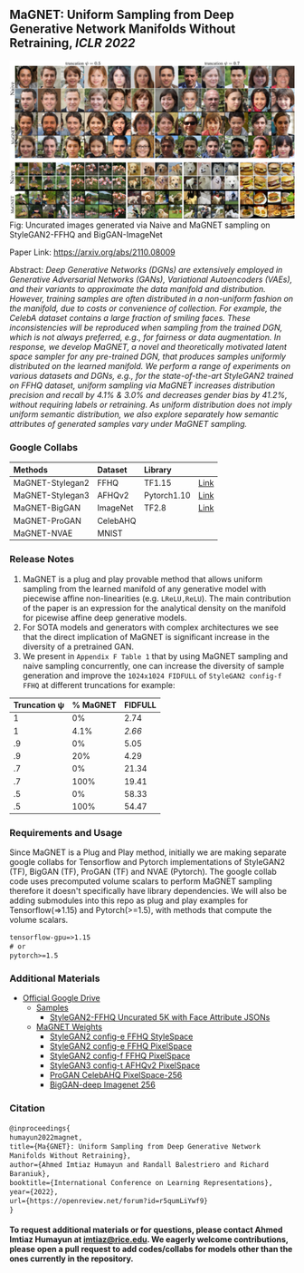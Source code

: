 ## MaGNET: Uniform Sampling from Deep Generative Network Manifolds Without Retraining, _ICLR 2022_

![uncurated images StyleGAN2 and BigGAN](./assets/magnet_montage.jpg)
Fig: Uncurated images generated via Naive and MaGNET sampling on StyleGAN2-FFHQ and BigGAN-ImageNet

Paper Link: https://arxiv.org/abs/2110.08009

Abstract: _Deep Generative Networks (DGNs) are extensively employed in Generative Adversarial Networks (GANs), Variational Autoencoders (VAEs), and their variants to approximate the data manifold and distribution. However, training samples are often distributed in a non-uniform fashion on the manifold, due to costs or convenience of collection. For example, the CelebA dataset contains a large fraction of smiling faces. These inconsistencies will be reproduced when sampling from the trained DGN, which is not always preferred, e.g., for fairness or data augmentation. In response, we develop MaGNET, a novel and theoretically motivated latent space sampler for any pre-trained DGN, that produces samples uniformly distributed on the learned manifold. We perform a range of experiments on various datasets and DGNs, e.g., for the state-of-the-art StyleGAN2 trained on FFHQ dataset, uniform sampling via MaGNET increases distribution precision and recall by 4.1% & 3.0% and decreases gender bias by 41.2%, without requiring labels or retraining. As uniform distribution does not imply uniform semantic distribution, we also explore separately how semantic attributes of generated samples vary under MaGNET sampling._

### Google Collabs

| Methods | Dataset | Library | &nbsp;
| :---- | :---- | :---- | :----
| MaGNET-Stylegan2 | FFHQ | TF1.15 | [Link](https://colab.research.google.com/drive/1C6K77e7pGSGKQiiq7EDv_mJ5dUpBh-h5?usp=sharing)
| MaGNET-Stylegan3 | AFHQv2 | Pytorch1.10 | [Link](https://colab.research.google.com/drive/1F917F3YFdFycxzK0nV_FDzAgmdUMiaJ2?usp=sharing)
| MaGNET-BigGAN | ImageNet | TF2.8 | [Link](https://colab.research.google.com/drive/1r6QX8jYe1tsQmZFO4myw3O29nqcKfdx5?usp=sharing)
| MaGNET-ProGAN | CelebAHQ | &nbsp; | &nbsp;
| MaGNET-NVAE | MNIST | &nbsp; | &nbsp;

### Release Notes

1. MaGNET is a plug and play provable method that allows uniform sampling from the learned manifold of any generative model with piecewise affine non-linearities (e.g. `LReLU,ReLU`). The main contribution of the paper is an expression for the analytical density on the manifold for picewise affine deep generative models.
2. For SOTA models and generators with complex architectures we see that the direct implication of MaGNET is significant increase in the diversity of a pretrained GAN.
3. We present in `Appendix F Table 1` that by using MaGNET sampling and naive sampling concurrently, one can increase the diversity of sample generation and improve the `1024x1024 FIDFULL` of `StyleGAN2 config-f FFHQ` at different truncations for example:

| Truncation ψ | % MaGNET | FIDFULL 
| :---- | :---- | :----
| 1 | 0% | 2.74
| 1 | 4.1% | _2.66_
| .9 | 0% | 5.05
| .9 | 20% | 4.29
| .7 | 0% | 21.34
| .7 | 100% | 19.41
| .5 | 0% | 58.33
| .5 | 100% | 54.47

### Requirements and Usage

Since MaGNET is a Plug and Play method, initially we are making separate google collabs for Tensorflow and Pytorch implementations of StyleGAN2 (TF), BigGAN (TF), ProGAN (TF) and NVAE (Pytorch). The google collab code uses precomputed volume scalars to perform MaGNET sampling therefore it doesn't specifically have library dependencies. We will also be adding submodules into this repo as plug and play examples for Tensorflow(=>1.15) and Pytorch(>=1.5), with methods that compute the volume scalars.

```
tensorflow-gpu=>1.15
# or
pytorch>=1.5
```


### Additional Materials

* [Official Google Drive](https://drive.google.com/drive/folders/1f9HidadOEakLawfSxCGowATWxuvTjPqJ?usp=sharing)
    * [Samples](https://drive.google.com/drive/folders/1eikrJF9m3QSca5c9CTBuJ8xNk_dCTLYh?usp=sharing)
        * [StyleGAN2-FFHQ Uncurated 5K with Face Attribute JSONs](https://drive.google.com/drive/folders/15qptQ-c7Oz4YVM15Y-Rz1a1xCdUt-tmu?usp=sharing)
    * [MaGNET Weights](https://drive.google.com/drive/folders/1HMkMYZDKN4fN6Ay1XS8A401kQH4VsqLE?usp=sharing)
        * [StyleGAN2 config-e FFHQ StyleSpace](https://drive.google.com/drive/folders/1HMkMYZDKN4fN6Ay1XS8A401kQH4VsqLE?usp=sharing)
        * [StyleGAN2 config-e FFHQ PixelSpace](https://drive.google.com/drive/folders/1HMkMYZDKN4fN6Ay1XS8A401kQH4VsqLE?usp=sharing)
        * [StyleGAN2 config-f FFHQ PixelSpace](https://drive.google.com/drive/folders/1HMkMYZDKN4fN6Ay1XS8A401kQH4VsqLE?usp=sharing)
        * [StyleGAN3 config-t AFHQv2 PixelSpace](https://drive.google.com/drive/folders/1HMkMYZDKN4fN6Ay1XS8A401kQH4VsqLE?usp=sharing)
        * [ProGAN CelebAHQ PixelSpace-256](https://drive.google.com/drive/folders/1HMkMYZDKN4fN6Ay1XS8A401kQH4VsqLE?usp=sharing)
        * [BigGAN-deep Imagenet 256](https://drive.google.com/drive/folders/1HMkMYZDKN4fN6Ay1XS8A401kQH4VsqLE?usp=sharing)

### Citation
```
@inproceedings{
humayun2022magnet,
title={Ma{GNET}: Uniform Sampling from Deep Generative Network Manifolds Without Retraining},
author={Ahmed Imtiaz Humayun and Randall Balestriero and Richard Baraniuk},
booktitle={International Conference on Learning Representations},
year={2022},
url={https://openreview.net/forum?id=r5qumLiYwf9}
}
```

#### To request additional materials or for questions, please contact Ahmed Imtiaz Humayun at [imtiaz@rice.edu](mailto:imtiaz@rice.edu). We eagerly welcome contributions, please open a pull request to add codes/collabs for models other than the ones currently in the repository.

